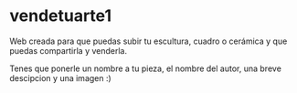 # vendetuarte1

Web creada para que puedas subir tu escultura, cuadro o cerámica y que puedas compartirla y venderla.

Tenes que ponerle un nombre a tu pieza, el nombre del autor, una breve descipcion y una imagen :) 
